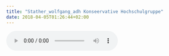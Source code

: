 ```yaml
---
title: "Stather_wolfgang_adh Konseervative Hochschulgruppe"
date: 2018-04-05T01:26:44+02:00
---
```


<audio controls>
	<source src="stather_wolfgang_adh-konseervative-hochschulgruppe.wav">
	Your browser does not support the audio element
</audio>